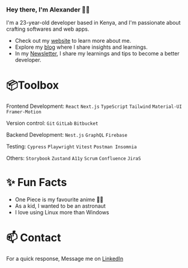 ### Hey there, I'm Alexander 👋🏻
I'm a 23-year-old developer based in Kenya, and I'm passionate about crafting softwares and web apps.

  <ul>
    <li>Check out my <a href="https://alexander-portfolio-7e48f.web.app/" target="_blank">website</a> to learn more about me.</li>
    <li>Explore my <a href="#" target="_blank">blog</a> where I share insights and learnings.</li>
    <li>In my <a href="#" target="_blank">Newsletter</a>, I share my learnings and tips to become a better developer.</li>
  </ul>

# 📦Toolbox
Frontend Development:  `React` `Next.js` `TypeScript` `Tailwind` `Material-UI` `Framer-Motion`

Version control: `Git` `GitLab` `Bitbucket`

Backend Development: `Nest.js` `GraphQL` `Firebase`

Testing: `Cypress` `Playwright` `Vitest` `Postman Insomnia`

Others: `Storybook` `Zustand` `A11y` `Scrum` `Confluence` `JiraS`

# ✨ Fun Facts
<ul>
  <li>One Piece is my favourite anime 🏴‍☠️</li>
  <li>As a kid, I wanted to be an astronaut</li>
  <li>I love using Linux more than Windows</li>
</ul>

# 📫 Contact
For a quick response, Message me on  <a href="https://www.linkedin.com/in/alexander-somba-149129215/" target="_blank">LinkedIn</a>



<!--
**ale-ship/ale-ship** is a ✨ _special_ ✨ repository because its `README.md` (this file) appears on your GitHub profile.

Here are some ideas to get you started:

- 🔭 I’m currently working on ...
- 🌱 I’m currently learning ...
- 👯 I’m looking to collaborate on ...
- 🤔 I’m looking for help with ...
- 💬 Ask me about ...
- 📫 How to reach me: ...
- 😄 Pronouns: ...
- ⚡ Fun fact: ...
-->
